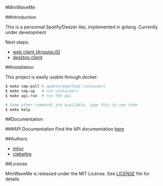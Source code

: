 #MiniWaveMe

##Introduction

This is a personnal Spotify/Deezer like, implemented in golang. Currently under development

Next steps:
- [web client (AngularJS)](https://github.com/miniwaveme/web-client)
- [desktop client](https://github.com/miniwaveme/desktop-client)

##Installation

This project is easily usable through docker:

```bash
$ make cmp-pull # update/download containers
$ make cmp-up   # run containers
$ make api-run  # run the api

# Some other commands are available, type this to see them
$ make help
```

##Documentation

###API Documentation
Find the API documentation [here](http://miniwaveme.github.io/docs)

##Authors
- [mhor](http://github.com/mhor)
- [clebettre](http://github.com/clebettre)

##License

MiniWaveMe is released under the MIT License. See [LICENSE](LICENSE) file for details.
